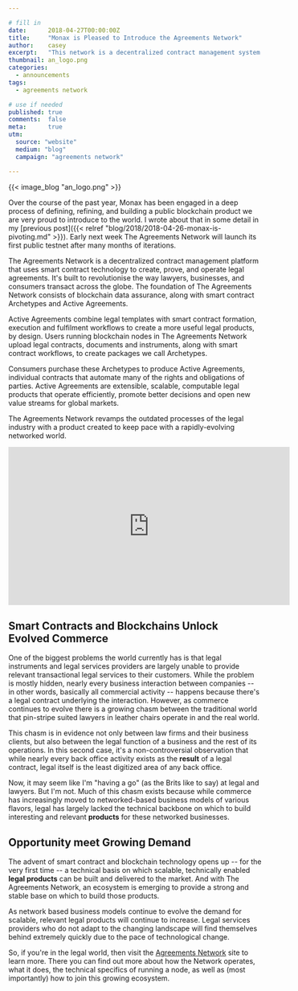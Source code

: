 ```yaml
---

# fill in
date:      2018-04-27T00:00:00Z
title:     "Monax is Pleased to Introduce the Agreements Network"
author:    casey
excerpt:   "This network is a decentralized contract management system for small businesses"
thumbnail: an_logo.png
categories:
  - announcements
tags:
  - agreements network

# use if needed
published: true
comments:  false
meta:      true
utm:
  source: "website"
  medium: "blog"
  campaign: "agreements network"

---
```


{{< image_blog "an_logo.png" >}}

Over the course of the past year, Monax has been engaged in a deep process of defining, refining, and building a public blockchain product we are very proud to introduce to the world. I wrote about that in some detail in my [previous post]({{< relref "blog/2018/2018-04-26-monax-is-pivoting.md" >}}). Early next week The Agreements Network will launch its first public testnet after many months of iterations.

The Agreements Network is a decentralized contract management platform that uses smart contract technology to create, prove, and operate legal agreements. It's built to revolutionise the way lawyers, businesses, and consumers transact across the globe. The foundation of The Agreements Network consists of blockchain data assurance, along with smart contract Archetypes and Active Agreements.

Active Agreements combine legal templates with smart contract formation, execution and fulfilment workflows to create a more useful legal products, by design. Users running blockchain nodes in The Agreements Network upload legal contracts, documents and instruments, along with smart contract workflows, to create packages we call Archetypes.

Consumers purchase these Archetypes to produce Active Agreements, individual contracts that automate many of the rights and obligations of parties. Active Agreements are extensible, scalable, computable legal products that operate efficiently, promote better decisions and open new value streams for global markets.

The Agreements Network revamps the outdated processes of the legal industry with a product created to keep pace with a rapidly-evolving networked world.

<center><iframe width="560" height="315" src="https://www.youtube-nocookie.com/embed/-eMPz8D-VlA?rel=0&amp;controls=0&amp;showinfo=0" frameborder="0" allow="autoplay; encrypted-media" allowfullscreen></iframe></center>

## Smart Contracts and Blockchains Unlock Evolved Commerce

One of the biggest problems the world currently has is that legal instruments and legal services providers are largely unable to provide relevant transactional legal services to their customers. While the problem is mostly hidden, nearly every business interaction between companies -- in other words, basically all commercial activity -- happens because there's a legal contract underlying the interaction. However, as commerce continues to evolve there is a growing chasm between the traditional world that pin-stripe suited lawyers in leather chairs operate in and the real world.

This chasm is in evidence not only between law firms and their business clients, but also between the legal function of a business and the rest of its operations. In this second case, it's a non-controversial observation that while nearly every back office activity exists as the **result** of a legal contract, legal itself is the least digitized area of any back office.

Now, it may seem like I'm "having a go" (as the Brits like to say) at legal and lawyers. But I'm not. Much of this chasm exists because while commerce has increasingly moved to networked-based business models of various flavors, legal has largely lacked the technical backbone on which to build interesting and relevant **products** for these networked businesses.

## Opportunity meet Growing Demand

The advent of smart contract and blockchain technology opens up -- for the very first time -- a technical basis on which scalable, technically enabled **legal products** can be built and delivered to the market. And with The Agreements Network, an ecosystem is emerging to provide a strong and stable base on which to build those products.

As network based business models continue to evolve the demand for scalable, relevant legal products will continue to increase. Legal services providers who do not adapt to the changing landscape will find themselves behind extremely quickly due to the pace of technological change.

So, if you're in the legal world, then visit the [Agreements Network](https://agreements.network) site to learn more. There you can find out more about how the Network operates, what it does, the technical specifics of running a node, as well as (most importantly) how to join this growing ecosystem.
